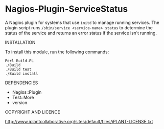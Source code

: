 # Nagios-Plugin-ServiceStatus

A Nagios plugin for systems that use `initd` to manage running services. The
plugin script runs `/sbin/service <service-name> status` to determine the status
of the service and returns an error status if the service isn't running.

INSTALLATION

To install this module, run the following commands:

```
Perl Build.PL
./Build
./Build test
./Build install
```

DEPENDENCIES

* Nagios::Plugin
* Test::More
* version

COPYRIGHT AND LICENCE

http://www.iplantcollaborative.org/sites/default/files/iPLANT-LICENSE.txt
